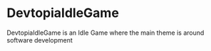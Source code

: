 # DevtopiaIdleGame
DevtopiaIdleGame is an Idle Game where the main theme is around software development
